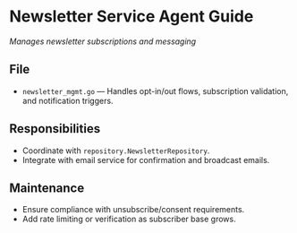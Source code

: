 # Newsletter Service Agent Guide
*Manages newsletter subscriptions and messaging*

## File
- `newsletter_mgmt.go` — Handles opt-in/out flows, subscription validation, and notification triggers.

## Responsibilities
- Coordinate with `repository.NewsletterRepository`.
- Integrate with email service for confirmation and broadcast emails.

## Maintenance
- Ensure compliance with unsubscribe/consent requirements.
- Add rate limiting or verification as subscriber base grows.
